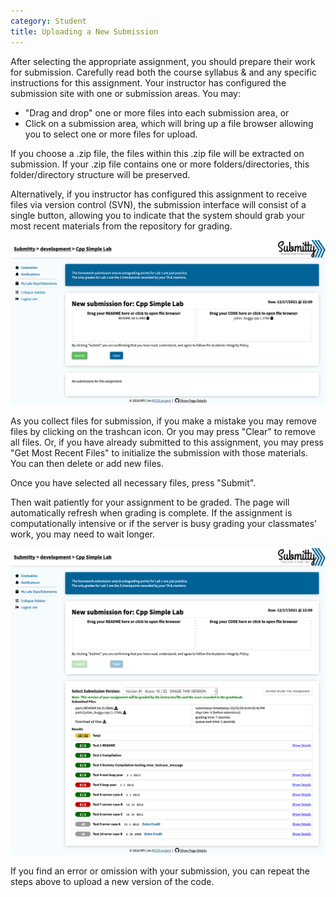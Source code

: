 ```yaml
---
category: Student
title: Uploading a New Submission
---
```


After selecting the appropriate assignment, you should prepare their
work for submission.  Carefully read both the course syllabus & and any
specific instructions for this assignment.  Your instructor has
configured the submission site with one or submission areas.  You may:

* "Drag and drop" one or more files into each submission area, or
* Click on a submission area, which will bring up a file browser
   allowing you to select one or more files for upload.

If you choose a .zip file, the files within this .zip file will be
extracted on submission.  If your .zip file contains one or more
folders/directories, this folder/directory structure will be
preserved.

Alternatively, if you instructor has configured this assignment to
receive files via version control (SVN), the submission interface will
consist of a single button, allowing you to indicate that the system
should grab your most recent materials from the repository for
grading.


![](/images/Submission_Files.png)


As you collect files for submission, if you make a mistake you may
remove files by clicking on the trashcan icon.  Or you may press
"Clear" to remove all files.  Or, if you have already submitted to
this assignment, you may press "Get Most Recent Files" to initialize
the submission with those materials.  You can then delete or add new
files.

Once you have selected all necessary files, press "Submit".

Then wait patiently for your assignment to be graded.  The page will
automatically refresh when grading is complete.  If the assignment is
computationally intensive or if the server is busy grading your
classmates' work, you may need to wait longer.


![](/images/Submission_Result_Buggy.png)

If you find an error or omission with your submission, you can
repeat the steps above to upload a new version of the code.



